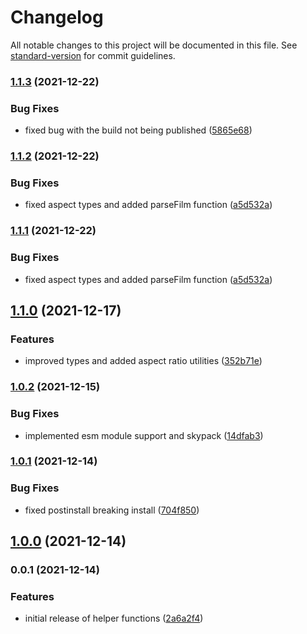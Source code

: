 # Changelog

All notable changes to this project will be documented in this file. See [standard-version](https://github.com/conventional-changelog/standard-version) for commit guidelines.

### [1.1.3](https://github.com/animafps/fov-utilities/compare/v1.1.2...v1.1.3) (2021-12-22)


### Bug Fixes

* fixed bug with the build not being published ([5865e68](https://github.com/animafps/fov-utilities/commit/5865e68a87d1e9989a93bfd72bfb115ab092a147))

### [1.1.2](https://github.com/animafps/fov-utilities/compare/v1.1.0...v1.1.2) (2021-12-22)


### Bug Fixes

* fixed aspect types and added parseFilm function ([a5d532a](https://github.com/animafps/fov-utilities/commit/a5d532ac946a1b8e10bd6c14708e530417523b96))

### [1.1.1](https://github.com/animafps/fov-utilities/compare/v1.1.0...v1.1.1) (2021-12-22)


### Bug Fixes

* fixed aspect types and added parseFilm function ([a5d532a](https://github.com/animafps/fov-utilities/commit/a5d532ac946a1b8e10bd6c14708e530417523b96))

## [1.1.0](https://github.com/animafps/fov-utilities/compare/v1.0.2...v1.1.0) (2021-12-17)


### Features

* improved types and added aspect ratio utilities ([352b71e](https://github.com/animafps/fov-utilities/commit/352b71e33c0f8832d929f46c0e98e31ef16fb8fe))

### [1.0.2](https://github.com/animafps/fov-utilities/compare/v1.0.1...v1.0.2) (2021-12-15)


### Bug Fixes

* implemented esm module support and skypack ([14dfab3](https://github.com/animafps/fov-utilities/commit/14dfab3ca0bb5a8d6b22a5de9fb4ade76307dbc9))

### [1.0.1](https://github.com/animafps/utilities/compare/v1.0.0...v1.0.1) (2021-12-14)


### Bug Fixes

* fixed postinstall breaking install ([704f850](https://github.com/animafps/utilities/commit/704f8506b188dab48ae00a33a192a673fd041328))

## [1.0.0](https://github.com/animafps/utilities/compare/v0.0.1...v1.0.0) (2021-12-14)

### 0.0.1 (2021-12-14)


### Features

* initial release of helper functions ([2a6a2f4](https://github.com/animafps/utilities/commit/2a6a2f482355595d0704993dfc480f389928bef0))
